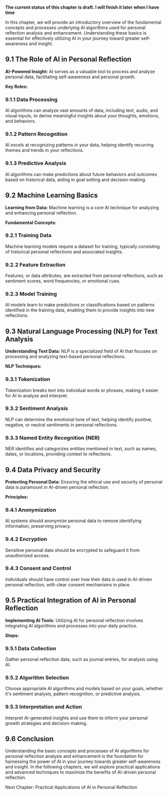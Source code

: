 **The current status of this chapter is draft. I will finish it later when I have time**

In this chapter, we will provide an introductory overview of the fundamental concepts and processes underlying AI algorithms used for personal reflection analysis and enhancement. Understanding these basics is essential for effectively utilizing AI in your journey toward greater self-awareness and insight.

9.1 The Role of AI in Personal Reflection
-----------------------------------------

**AI-Powered Insight:** AI serves as a valuable tool to process and analyze personal data, facilitating self-awareness and personal growth.

**Key Roles:**

### 9.1.1 Data Processing

AI algorithms can analyze vast amounts of data, including text, audio, and visual inputs, to derive meaningful insights about your thoughts, emotions, and behaviors.

### 9.1.2 Pattern Recognition

AI excels at recognizing patterns in your data, helping identify recurring themes and trends in your reflections.

### 9.1.3 Predictive Analysis

AI algorithms can make predictions about future behaviors and outcomes based on historical data, aiding in goal setting and decision-making.

9.2 Machine Learning Basics
---------------------------

**Learning from Data:** Machine learning is a core AI technique for analyzing and enhancing personal reflection.

**Fundamental Concepts:**

### 9.2.1 Training Data

Machine learning models require a dataset for training, typically consisting of historical personal reflections and associated insights.

### 9.2.2 Feature Extraction

Features, or data attributes, are extracted from personal reflections, such as sentiment scores, word frequencies, or emotional cues.

### 9.2.3 Model Training

AI models learn to make predictions or classifications based on patterns identified in the training data, enabling them to provide insights into new reflections.

9.3 Natural Language Processing (NLP) for Text Analysis
-------------------------------------------------------

**Understanding Text Data:** NLP is a specialized field of AI that focuses on processing and analyzing text-based personal reflections.

**NLP Techniques:**

### 9.3.1 Tokenization

Tokenization breaks text into individual words or phrases, making it easier for AI to analyze and interpret.

### 9.3.2 Sentiment Analysis

NLP can determine the emotional tone of text, helping identify positive, negative, or neutral sentiments in personal reflections.

### 9.3.3 Named Entity Recognition (NER)

NER identifies and categorizes entities mentioned in text, such as names, dates, or locations, providing context to reflections.

9.4 Data Privacy and Security
-----------------------------

**Protecting Personal Data:** Ensuring the ethical use and security of personal data is paramount in AI-driven personal reflection.

**Principles:**

### 9.4.1 Anonymization

AI systems should anonymize personal data to remove identifying information, preserving privacy.

### 9.4.2 Encryption

Sensitive personal data should be encrypted to safeguard it from unauthorized access.

### 9.4.3 Consent and Control

Individuals should have control over how their data is used in AI-driven personal reflection, with clear consent mechanisms in place.

9.5 Practical Integration of AI in Personal Reflection
------------------------------------------------------

**Implementing AI Tools:** Utilizing AI for personal reflection involves integrating AI algorithms and processes into your daily practice.

**Steps:**

### 9.5.1 Data Collection

Gather personal reflection data, such as journal entries, for analysis using AI.

### 9.5.2 Algorithm Selection

Choose appropriate AI algorithms and models based on your goals, whether it's sentiment analysis, pattern recognition, or predictive analysis.

### 9.5.3 Interpretation and Action

Interpret AI-generated insights and use them to inform your personal growth strategies and decision-making.

9.6 Conclusion
--------------

Understanding the basic concepts and processes of AI algorithms for personal reflection analysis and enhancement is the foundation for harnessing the power of AI in your journey towards greater self-awareness and insight. In the following chapters, we will explore practical applications and advanced techniques to maximize the benefits of AI-driven personal reflection.

Next Chapter: Practical Applications of AI in Personal Reflection
